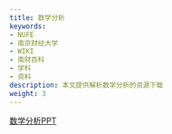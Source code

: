 ```yaml
---
title: 数学分析
keywords:
- NUFE
- 南京财经大学
- WIKI
- 南财百科
- 学科
- 资料
description: 本文提供解析数学分析的资源下载
weight: 3
---
```


[数学分析PPT](https://wwqk.lanzouq.com/iI5Ol18jywaf)